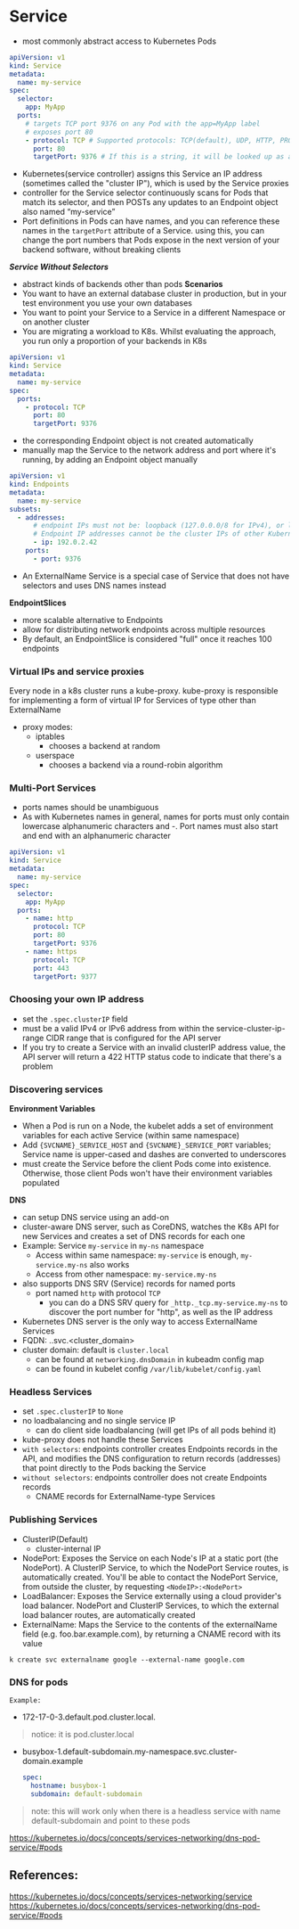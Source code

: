 # Service
- most commonly abstract access to Kubernetes Pods

```yaml
apiVersion: v1
kind: Service
metadata:
  name: my-service
spec:
  selector:
    app: MyApp
  ports:
    # targets TCP port 9376 on any Pod with the app=MyApp label
    # exposes port 80
    - protocol: TCP # Supported protocols: TCP(default), UDP, HTTP, PROXY, SCTP
      port: 80
      targetPort: 9376 # If this is a string, it will be looked up as a named port in the target Pod's container ports. If this is not specified, the value of the 'port' field is used (an identity map)
```
- Kubernetes(service controller) assigns this Service an IP address (sometimes called the "cluster IP"), which is used by the Service proxies
- controller for the Service selector continuously scans for Pods that match its selector, and then POSTs any updates to an Endpoint object also named “my-service”
- Port definitions in Pods can have names, and you can reference these names in the `targetPort` attribute of a Service. using this, you can change the port numbers that Pods expose in the next version of your backend software, without breaking clients

***Service Without Selectors***
- abstract kinds of backends other than pods
**Scenarios**
- You want to have an external database cluster in production, but in your test environment you use your own databases
- You want to point your Service to a Service in a different Namespace or on another cluster
- You are migrating a workload to K8s. Whilst evaluating the approach, you run only a proportion of your backends in K8s

```yaml
apiVersion: v1
kind: Service
metadata:
  name: my-service
spec:
  ports:
    - protocol: TCP
      port: 80
      targetPort: 9376
```
- the corresponding Endpoint object is not created automatically
- manually map the Service to the network address and port where it's running, by adding an Endpoint object manually
```yaml
apiVersion: v1
kind: Endpoints
metadata:
  name: my-service
subsets:
  - addresses:
      # endpoint IPs must not be: loopback (127.0.0.0/8 for IPv4), or link-local (169.254.0.0/16 and 224.0.0.0/24 for IPv4)
      # Endpoint IP addresses cannot be the cluster IPs of other Kubernetes Services, because kube-proxy doesn't support virtual IPs as a destination
      - ip: 192.0.2.42 
    ports:
      - port: 9376
```
- An ExternalName Service is a special case of Service that does not have selectors and uses DNS names instead


**EndpointSlices**
- more scalable alternative to Endpoints
- allow for distributing network endpoints across multiple resources
- By default, an EndpointSlice is considered "full" once it reaches 100 endpoints


### Virtual IPs and service proxies
Every node in a k8s cluster runs a kube-proxy. kube-proxy is responsible for implementing a form of virtual IP for Services of type other than ExternalName
- proxy modes: 
  - iptables
    - chooses a backend at random
  - userspace
    - chooses a backend via a round-robin algorithm

### Multi-Port Services
- ports names should be unambiguous
- As with Kubernetes names in general, names for ports must only contain lowercase alphanumeric characters and -. Port names must also start and end with an alphanumeric character

```yaml
apiVersion: v1
kind: Service
metadata:
  name: my-service
spec:
  selector:
    app: MyApp
  ports:
    - name: http
      protocol: TCP
      port: 80
      targetPort: 9376
    - name: https
      protocol: TCP
      port: 443
      targetPort: 9377
```

### Choosing your own IP address
- set the `.spec.clusterIP` field
- must be a valid IPv4 or IPv6 address from within the service-cluster-ip-range CIDR range that is configured for the API server
- If you try to create a Service with an invalid clusterIP address value, the API server will return a 422 HTTP status code to indicate that there's a problem

### Discovering services
**Environment Variables**
- When a Pod is run on a Node, the kubelet adds a set of environment variables for each active Service (within same namespace)
- Add `{SVCNAME}_SERVICE_HOST` and `{SVCNAME}_SERVICE_PORT` variables; Service name is upper-cased and dashes are converted to underscores
- must create the Service before the client Pods come into existence. Otherwise, those client Pods won't have their environment variables populated

**DNS**
- can setup DNS service using an add-on
- cluster-aware DNS server, such as CoreDNS, watches the K8s API for new Services and creates a set of DNS records for each one
- Example: Service `my-service` in `my-ns` namespace
  - Access within same namespace: `my-service` is enough, `my-service.my-ns` also works
  - Access from other namespace: `my-service.my-ns`
- also supports DNS SRV (Service) records for named ports
  - port named `http` with protocol `TCP`
    - you can do a DNS SRV query for `_http._tcp.my-service.my-ns` to discover the port number for "http", as well as the IP address
- Kubernetes DNS server is the only way to access ExternalName Services
- FQDN: <svcname>.<namespace>.svc.<cluster_domain> 
- cluster domain: default is `cluster.local`
  - can be found at `networking.dnsDomain` in kubeadm config map
  - can be found in kubelet config `/var/lib/kubelet/config.yaml`

### Headless Services
- set `.spec.clusterIP` to `None`
- no loadbalancing and no single service IP
  - can do client side loadbalancing (will get IPs of all pods behind it)
- kube-proxy does not handle these Services
- `with selectors`: endpoints controller creates Endpoints records in the API, and modifies the DNS configuration to return records (addresses) that point directly to the Pods backing the Service
- `without selectors`: endpoints controller does not create Endpoints records
  - CNAME records for ExternalName-type Services

### Publishing Services
- ClusterIP(Default)
  - cluster-internal IP
- NodePort: Exposes the Service on each Node's IP at a static port (the NodePort). A ClusterIP Service, to which the NodePort Service routes, is automatically created. You'll be able to contact the NodePort Service, from outside the cluster, by requesting `<NodeIP>:<NodePort>`
- LoadBalancer: Exposes the Service externally using a cloud provider's load balancer. NodePort and ClusterIP Services, to which the external load balancer routes, are automatically created
- ExternalName: Maps the Service to the contents of the externalName field (e.g. foo.bar.example.com), by returning a CNAME record with its value
```
k create svc externalname google --external-name google.com
```

### DNS for pods

`Example:`
- 172-17-0-3.default.pod.cluster.local.
>notice: it is pod.cluster.local
- busybox-1.default-subdomain.my-namespace.svc.cluster-domain.example
    ```yaml
    spec:
      hostname: busybox-1
      subdomain: default-subdomain
>note: this will work only when there is a headless service with name default-subdomain and point to these pods

https://kubernetes.io/docs/concepts/services-networking/dns-pod-service/#pods

## References:
https://kubernetes.io/docs/concepts/services-networking/service
https://kubernetes.io/docs/concepts/services-networking/dns-pod-service/#pods